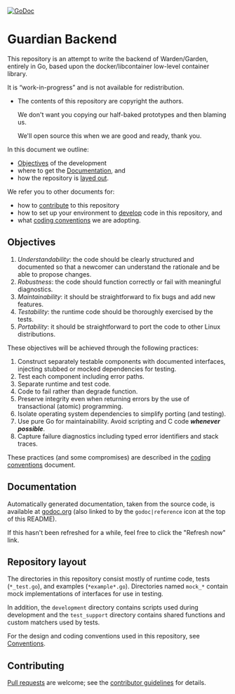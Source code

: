 [![GoDoc](https://godoc.org/github.com/cf-guardian/guardian-backend?status.svg)](https://godoc.org/github.com/cf-guardian/guardian-backend)

# Guardian Backend

This repository is an attempt to write the backend of Warden/Garden, entirely in Go,
based upon the docker/libcontainer low-level container library.

It is “work-in-progress” and is not available for redistribution.

- The contents of this repository are copyright the authors.

    We don't want you copying our half-baked prototypes and then blaming us.

    We'll open source this when we are good and ready, thank you.

In this document we outline:

* [Objectives](#objectives) of the development
* where to get the [Documentation](#documentation), and
* how the repository is [layed out](#repository-layout).

We refer you to other documents for:

* how to [contribute](CONTRIBUTING.md) to this repository
* how to set up your environment to [develop](DEVELOPMENT.md) code in this repository, and
* what [coding conventions](CONVENTIONS.md) we are adopting.

## Objectives

1. *Understandability*: the code should be clearly structured and documented so that a newcomer can understand the rationale and be able to propose changes.
1. *Robustness*: the code should function correctly or fail with meaningful diagnostics.
1. *Maintainability*: it should be straightforward to fix bugs and add new features.
1. *Testability*: the runtime code should be thoroughly exercised by the tests.
1. *Portability*: it should be straightforward to port the code to other Linux distributions.

These objectives will be achieved through the following practices:

1. Construct separately testable components with documented interfaces, injecting stubbed or mocked dependencies for testing.
1. Test each component including error paths.
1. Separate runtime and test code.
1. Code to fail rather than degrade function.
1. Preserve integrity even when returning errors by the use of transactional (atomic) programming.
1. Isolate operating system dependencies to simplify porting (and testing).
1. Use pure Go for maintainability. Avoid scripting and C code ***whenever possible***.
1. Capture failure diagnostics including typed error identifiers and stack traces.

These practices (and some compromises) are described in the [coding
conventions](CONVENTIONS.md) document.

## Documentation

Automatically generated documentation, taken from the source code, is available at
[godoc.org](http://godoc.org/github.com/cf-guardian/guardian-backend) (also
linked to by the `godoc|reference` icon at the top of this README).

If this hasn't been refreshed for a while, feel free to click the "Refresh now" link.

## Repository layout

The directories in this repository consist mostly of runtime code, tests (`*_test.go`), and examples (`*example*.go`). Directories named `mock_*` contain mock implementations of interfaces for use in testing.

In addition, the `development` directory contains scripts used during development and the `test_support` directory contains shared functions and custom matchers used by tests.

For the design and coding conventions used in this repository, see
[Conventions](CONVENTIONS.md).

## Contributing

[Pull requests](http://help.github.com/send-pull-requests) are welcome; see the
[contributor guidelines](CONTRIBUTING.md) for details.
